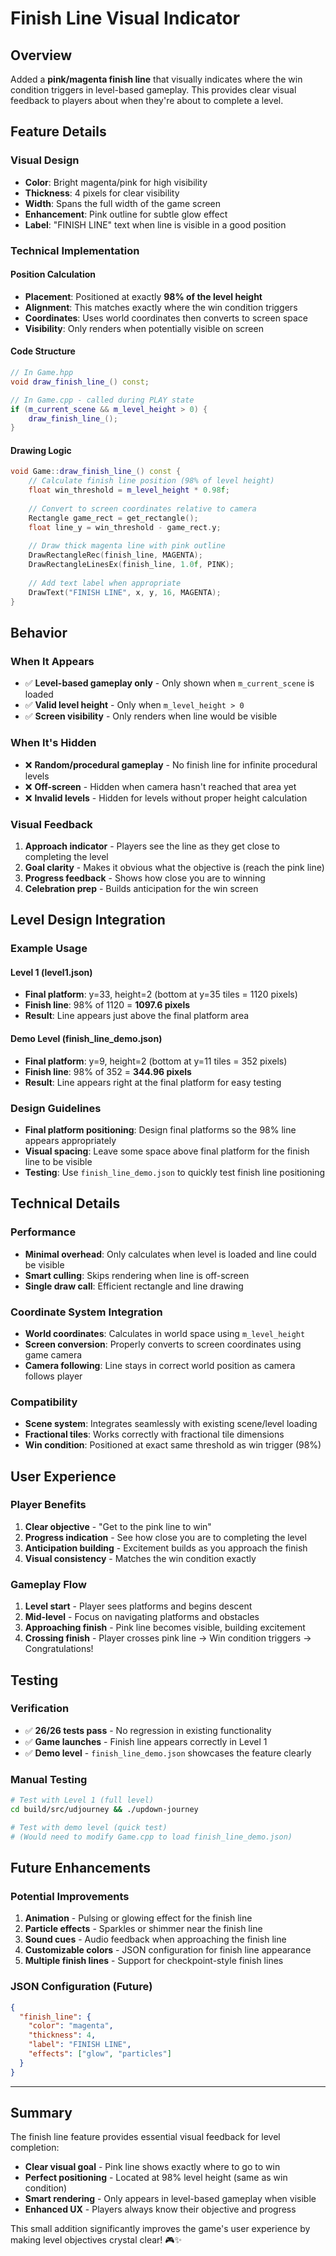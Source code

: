 # Finish Line Visual Indicator

## Overview

Added a **pink/magenta finish line** that visually indicates where the win condition triggers in level-based gameplay. This provides clear visual feedback to players about when they're about to complete a level.

## Feature Details

### Visual Design
- **Color**: Bright magenta/pink for high visibility
- **Thickness**: 4 pixels for clear visibility
- **Width**: Spans the full width of the game screen  
- **Enhancement**: Pink outline for subtle glow effect
- **Label**: "FINISH LINE" text when line is visible in a good position

### Technical Implementation

#### Position Calculation
- **Placement**: Positioned at exactly **98% of the level height**
- **Alignment**: This matches exactly where the win condition triggers
- **Coordinates**: Uses world coordinates then converts to screen space
- **Visibility**: Only renders when potentially visible on screen

#### Code Structure
```cpp
// In Game.hpp
void draw_finish_line_() const;

// In Game.cpp - called during PLAY state
if (m_current_scene && m_level_height > 0) {
    draw_finish_line_();
}
```

#### Drawing Logic
```cpp
void Game::draw_finish_line_() const {
    // Calculate finish line position (98% of level height)
    float win_threshold = m_level_height * 0.98f;
    
    // Convert to screen coordinates relative to camera
    Rectangle game_rect = get_rectangle();
    float line_y = win_threshold - game_rect.y;
    
    // Draw thick magenta line with pink outline
    DrawRectangleRec(finish_line, MAGENTA);
    DrawRectangleLinesEx(finish_line, 1.0f, PINK);
    
    // Add text label when appropriate
    DrawText("FINISH LINE", x, y, 16, MAGENTA);
}
```

## Behavior

### When It Appears
- ✅ **Level-based gameplay only** - Only shown when `m_current_scene` is loaded
- ✅ **Valid level height** - Only when `m_level_height > 0`
- ✅ **Screen visibility** - Only renders when line would be visible

### When It's Hidden
- ❌ **Random/procedural gameplay** - No finish line for infinite procedural levels
- ❌ **Off-screen** - Hidden when camera hasn't reached that area yet
- ❌ **Invalid levels** - Hidden for levels without proper height calculation

### Visual Feedback
1. **Approach indicator** - Players see the line as they get close to completing the level
2. **Goal clarity** - Makes it obvious what the objective is (reach the pink line)
3. **Progress feedback** - Shows how close you are to winning
4. **Celebration prep** - Builds anticipation for the win screen

## Level Design Integration

### Example Usage

#### Level 1 (level1.json)
- **Final platform**: y=33, height=2 (bottom at y=35 tiles = 1120 pixels)
- **Finish line**: 98% of 1120 = **1097.6 pixels**  
- **Result**: Line appears just above the final platform area

#### Demo Level (finish_line_demo.json)  
- **Final platform**: y=9, height=2 (bottom at y=11 tiles = 352 pixels)
- **Finish line**: 98% of 352 = **344.96 pixels**
- **Result**: Line appears right at the final platform for easy testing

### Design Guidelines
- **Final platform positioning**: Design final platforms so the 98% line appears appropriately
- **Visual spacing**: Leave some space above final platform for the finish line to be visible
- **Testing**: Use `finish_line_demo.json` to quickly test finish line positioning

## Technical Details

### Performance
- **Minimal overhead**: Only calculates when level is loaded and line could be visible
- **Smart culling**: Skips rendering when line is off-screen
- **Single draw call**: Efficient rectangle and line drawing

### Coordinate System Integration
- **World coordinates**: Calculates in world space using `m_level_height`
- **Screen conversion**: Properly converts to screen coordinates using game camera
- **Camera following**: Line stays in correct world position as camera follows player

### Compatibility
- **Scene system**: Integrates seamlessly with existing scene/level loading
- **Fractional tiles**: Works correctly with fractional tile dimensions
- **Win condition**: Positioned at exact same threshold as win trigger (98%)

## User Experience

### Player Benefits
1. **Clear objective** - "Get to the pink line to win"
2. **Progress indication** - See how close you are to completing the level  
3. **Anticipation building** - Excitement builds as you approach the finish
4. **Visual consistency** - Matches the win condition exactly

### Gameplay Flow
1. **Level start** - Player sees platforms and begins descent
2. **Mid-level** - Focus on navigating platforms and obstacles
3. **Approaching finish** - Pink line becomes visible, building excitement
4. **Crossing finish** - Player crosses pink line → Win condition triggers → Congratulations!

## Testing

### Verification
- ✅ **26/26 tests pass** - No regression in existing functionality
- ✅ **Game launches** - Finish line appears correctly in Level 1
- ✅ **Demo level** - `finish_line_demo.json` showcases the feature clearly

### Manual Testing
```bash
# Test with Level 1 (full level)
cd build/src/udjourney && ./updown-journey

# Test with demo level (quick test)
# (Would need to modify Game.cpp to load finish_line_demo.json)
```

## Future Enhancements

### Potential Improvements
1. **Animation** - Pulsing or glowing effect for the finish line
2. **Particle effects** - Sparkles or shimmer near the finish line
3. **Sound cues** - Audio feedback when approaching the finish line
4. **Customizable colors** - JSON configuration for finish line appearance
5. **Multiple finish lines** - Support for checkpoint-style finish lines

### JSON Configuration (Future)
```json
{
  "finish_line": {
    "color": "magenta",
    "thickness": 4,
    "label": "FINISH LINE",
    "effects": ["glow", "particles"]
  }
}
```

---

## Summary

The finish line feature provides essential visual feedback for level completion:

- **Clear visual goal** - Pink line shows exactly where to go to win
- **Perfect positioning** - Located at 98% level height (same as win condition)
- **Smart rendering** - Only appears in level-based gameplay when visible
- **Enhanced UX** - Players always know their objective and progress

This small addition significantly improves the game's user experience by making level objectives crystal clear! 🎮✨